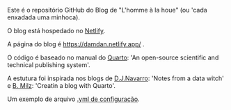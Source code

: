 Este é o repositório  GitHub do Blog de "L'homme à la houe" (ou 'cada enxadada uma minhoca).

O blog está hospedado no [Netlify](https://app.netlify.com/sites/damdan/configuration/general).

A página do blog é https://damdan.netlify.app/ .

O código é baseado no manual do [Quarto](https://quarto.org/docs/websites/website-blog.html): 'An open-source scientific and technical publishing system'.

A estutura foi inspirada nos blogs de [D.J.Navarro](https://blog.djnavarro.net/): 'Notes from a data witch' e [B. Milz](https://beamilz.com/posts/2022-06-05-creating-a-blog-with-quarto/en/): 'Creatin a blog with Quarto'.

Um exemplo de arquivo [.yml de configuração](https://github.com/beatrizmilz/blog-en/blob/main/_quarto.yml).



